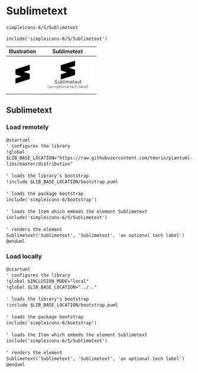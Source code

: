 # Sublimetext


```text
simpleicons-6/S/Sublimetext
```

```text
include('simpleicons-6/S/Sublimetext')
```



| Illustration | Sublimetext |
| :---: | :---: |
| ![illustration for Illustration](../../simpleicons-6/S/Sublimetext.png) | ![illustration for Sublimetext](../../simpleicons-6/S/Sublimetext.Local.png) |




## Sublimetext

### Load remotely
```plantuml
@startuml
' configures the library
!global $LIB_BASE_LOCATION="https://raw.githubusercontent.com/tmorin/plantuml-libs/master/distribution"

' loads the library's bootstrap
!include $LIB_BASE_LOCATION/bootstrap.puml

' loads the package bootstrap
include('simpleicons-6/bootstrap')

' loads the Item which embeds the element Sublimetext
include('simpleicons-6/S/Sublimetext')

' renders the element
Sublimetext('Sublimetext', 'Sublimetext', 'an optional tech label')
@enduml
```

### Load locally
```plantuml
@startuml
' configures the library
!global $INCLUSION_MODE="local"
!global $LIB_BASE_LOCATION="../.."

' loads the library's bootstrap
!include $LIB_BASE_LOCATION/bootstrap.puml

' loads the package bootstrap
include('simpleicons-6/bootstrap')

' loads the Item which embeds the element Sublimetext
include('simpleicons-6/S/Sublimetext')

' renders the element
Sublimetext('Sublimetext', 'Sublimetext', 'an optional tech label')
@enduml
```

